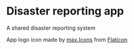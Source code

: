 # Disaster reporting app

A shared disaster reporting system

App logo icon made by [max.Icons](https://www.flaticon.com/authors/maxicons) from [Flaticon](www.flaticon.com)